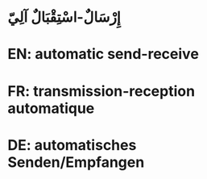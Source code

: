 # إِرْسَالٌ-اسْتِقْبَالٌ آلِيّ

# EN: automatic send-receive

# FR: transmission-reception automatique

# DE: automatisches Senden/Empfangen

